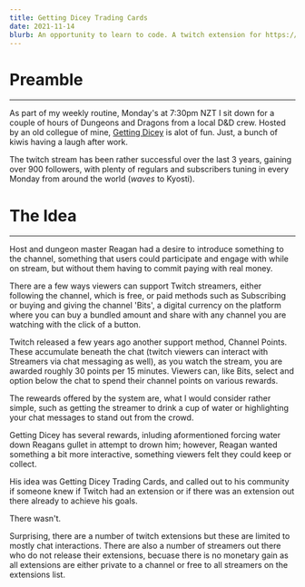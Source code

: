 ```yaml
---
title: Getting Dicey Trading Cards
date: 2021-11-14
blurb: An opportunity to learn to code. A twitch extension for https://twitch.tv/gettingdicey
---
```


# Preamble

---

As part of my weekly routine, Monday's at 7:30pm NZT I sit down for a couple of hours of Dungeons and Dragons from a local D&D crew.
Hosted by an old collegue of mine, [Getting Dicey](https://twitch.tv/gettingdicey) is alot of fun. Just, a bunch of kiwis having a laugh after work.

The twitch stream has been rather successful over the last 3 years, gaining over 900 followers, with plenty of regulars and subscribers tuning in every Monday from around the world (_waves_ to Kyosti).

# The Idea

---

Host and dungeon master Reagan had a desire to introduce something to the channel, something that users could participate and engage with while on stream, but without them having to commit paying with real money.

There are a few ways viewers can support Twitch streamers, either following the channel, which is free, or paid methods such as Subscribing or buying and giving the channel 'Bits', a digital currency on the platform where you can buy a bundled amount and share with any channel you are watching with the click of a button.

Twitch released a few years ago another support method, Channel Points. These accumulate beneath the chat (twitch viewers can interact with Streamers via chat messaging as well), as you watch the stream, you are awarded roughly 30 points per 15 minutes. Viewers can, like Bits, select and option below the chat to spend their channel points on various rewards.

The reweards offered by the system are, what I would consider rather simple, such as getting the streamer to drink a cup of water or highlighting your chat messages to stand out from the crowd.

Getting Dicey has several rewards, inluding aformentioned forcing water down Reagans gullet in attempt to drown him; however, Reagan wanted something a bit more interactive, something viewers felt they could keep or collect.

His idea was Getting Dicey Trading Cards, and called out to his community if someone knew if Twitch had an extension or if there was an extension out there already to achieve his goals.

There wasn't.

Surprising, there are a number of twitch extensions but these are limited to mostly chat interactions. There are also a number of streamers out there who do not release their extensions, becuase there is no monetary gain as all extensions are either private to a channel or free to all streamers on the extensions list.
